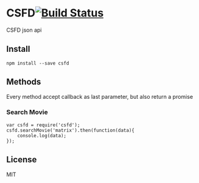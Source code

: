 # CSFD[![Build Status](https://secure.travis-ci.org/danielhusar/csfd.png?branch=master)](http://travis-ci.org/danielhusar/csfd)

CSFD json api


## Install

```
npm install --save csfd
```

## Methods

Every method accept callback as last parameter, but also return a promise

### Search Movie

```
var csfd = require('csfd');
csfd.searchMovie('matrix').then(function(data){
	console.log(data);
});

```

## License

MIT
